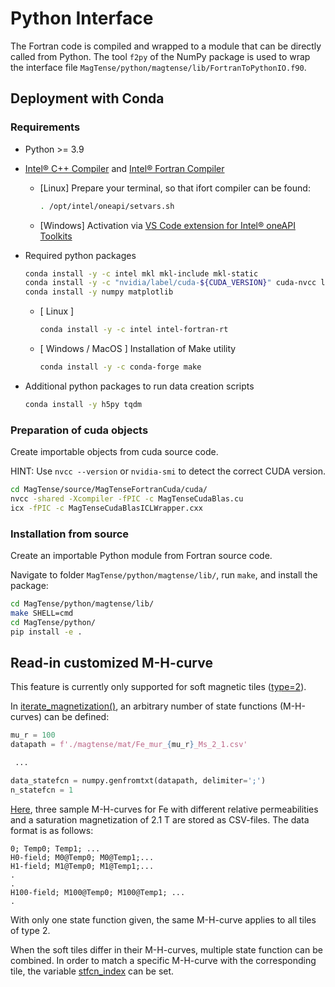 # Python Interface

The Fortran code is compiled and wrapped to a module that can be directly called from Python.
The tool `f2py` of the NumPy package is used to wrap the interface file `MagTense/python/magtense/lib/FortranToPythonIO.f90`.

## Deployment with Conda

### Requirements

- Python >= 3.9

- [Intel® C++ Compiler](https://www.intel.com/content/www/us/en/developer/articles/tool/oneapi-standalone-components.html#inpage-nav-6-undefined) and [Intel® Fortran Compiler](https://www.intel.com/content/www/us/en/developer/articles/tool/oneapi-standalone-components.html#fortran)

  - [Linux] Prepare your terminal, so that ifort compiler can be found:

    ```bash
    . /opt/intel/oneapi/setvars.sh
    ```

  - [Windows] Activation via [VS Code extension for Intel® oneAPI Toolkits](https://github.com/intel/vscode-oneapi-environment-configurator)

- Required python packages

    ```bash
    conda install -y -c intel mkl mkl-include mkl-static
    conda install -y -c "nvidia/label/cuda-${CUDA_VERSION}" cuda-nvcc libcusparse-dev libcublas-dev cuda-cudart-dev
    conda install -y numpy matplotlib
    ```

    - [ Linux ]

        ```bash
        conda install -y -c intel intel-fortran-rt
        ```

    - [ Windows / MacOS ] Installation of Make utility

        ```bash
        conda install -y -c conda-forge make
        ```

- Additional python packages to run data creation scripts

    ```bash
    conda install -y h5py tqdm
    ```

### Preparation of cuda objects

Create importable objects from cuda source code.

HINT: Use `nvcc --version` or `nvidia-smi` to detect the correct CUDA version.

```bash
cd MagTense/source/MagTenseFortranCuda/cuda/
nvcc -shared -Xcompiler -fPIC -c MagTenseCudaBlas.cu
icx -fPIC -c MagTenseCudaBlasICLWrapper.cxx
```

### Installation from source

Create an importable Python module from Fortran source code.

Navigate to folder `MagTense/python/magtense/lib/`, run `make`, and install the package:

```bash
cd MagTense/python/magtense/lib/
make SHELL=cmd
cd MagTense/python/
pip install -e .
```


## Read-in customized M-H-curve

This feature is currently only supported for soft magnetic tiles ([type=2](magtense/magtense.py#L49)).

In  [iterate_magnetization()](magtense/magtense.py#L611), an arbitrary number of state functions (M-H-curves) can be defined:

```python
mu_r = 100
datapath = f'./magtense/mat/Fe_mur_{mu_r}_Ms_2_1.csv'

 ...

data_statefcn = numpy.genfromtxt(datapath, delimiter=';')
n_statefcn = 1
```

[Here](magtense/mat), three sample M-H-curves for Fe with different relative permeabilities and a saturation magnetization of 2.1 T are stored as CSV-files. The data format is as follows:

```csv
0; Temp0; Temp1; ...
H0-field; M0@Temp0; M0@Temp1;...
H1-field; M1@Temp0; M1@Temp1;...
.
.
H100-field; M100@Temp0; M100@Temp1; ...
.
```

With only one state function given, the same M-H-curve applies to all tiles of type 2.

When the soft tiles differ in their M-H-curves, multiple state function can be combined. In order to match a specific M-H-curve with the corresponding tile, the variable [stfcn_index](magtense/magtense.py#L54) can be set.
